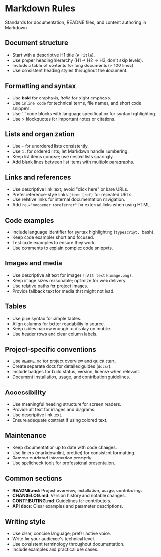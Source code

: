 # Markdown Rules

Standards for documentation, README files, and content authoring in Markdown.

## Document structure

- Start with a descriptive H1 title (`# Title`).
- Use proper heading hierarchy (H1 → H2 → H3, don't skip levels).
- Include a table of contents for long documents (> 100 lines).
- Use consistent heading styles throughout the document.

## Formatting and syntax

- Use **bold** for emphasis, *italic* for slight emphasis.
- Use `inline code` for technical terms, file names, and short code snippets.
- Use ``` code blocks with language specification for syntax highlighting.
- Use > blockquotes for important notes or citations.

## Lists and organization

- Use `-` for unordered lists consistently.
- Use `1.` for ordered lists; let Markdown handle numbering.
- Keep list items concise; use nested lists sparingly.
- Add blank lines between list items with multiple paragraphs.

## Links and references

- Use descriptive link text; avoid "click here" or bare URLs.
- Prefer reference-style links `[text][ref]` for repeated URLs.
- Use relative links for internal documentation navigation.
- Add `rel="noopener noreferrer"` for external links when using HTML.

## Code examples

- Include language identifier for syntax highlighting (```typescript, ```bash).
- Keep code examples short and focused.
- Test code examples to ensure they work.
- Use comments to explain complex code snippets.

## Images and media

- Use descriptive alt text for images `![Alt text](image.png)`.
- Keep image sizes reasonable; optimize for web delivery.
- Use relative paths for project images.
- Provide fallback text for media that might not load.

## Tables

- Use pipe syntax for simple tables.
- Align columns for better readability in source.
- Keep tables narrow enough to display on mobile.
- Use header rows and clear column labels.

## Project-specific conventions

- Use `README.md` for project overview and quick start.
- Create separate docs for detailed guides (`docs/`).
- Include badges for build status, version, license when relevant.
- Document installation, usage, and contribution guidelines.

## Accessibility

- Use meaningful heading structure for screen readers.
- Provide alt text for images and diagrams.
- Use descriptive link text.
- Ensure adequate contrast if using colored text.

## Maintenance

- Keep documentation up to date with code changes.
- Use linters (markdownlint, prettier) for consistent formatting.
- Remove outdated information promptly.
- Use spellcheck tools for professional presentation.

## Common sections

- **README.md**: Project overview, installation, usage, contributing.
- **CHANGELOG.md**: Version history and notable changes.
- **CONTRIBUTING.md**: Guidelines for contributors.
- **API docs**: Clear examples and parameter descriptions.

## Writing style

- Use clear, concise language; prefer active voice.
- Write for your audience's technical level.
- Use consistent terminology throughout documentation.
- Include examples and practical use cases.
